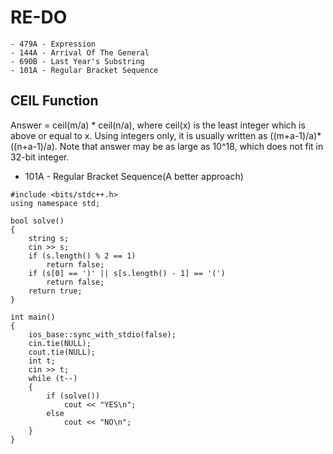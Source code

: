 
# RE-DO

    - 479A - Expression
    - 144A - Arrival Of The General
    - 690B - Last Year's Substring
    - 101A - Regular Bracket Sequence

## CEIL Function

Answer = ceil(m/a) * ceil(n/a), where ceil(x) is the least integer which is above or equal to x. Using integers only, it is usually written as ((m+a-1)/a)*((n+a-1)/a). Note that answer may be as large as 10^18, which does not fit in 32-bit integer.

- 101A - Regular Bracket Sequence(A better approach)

```
#include <bits/stdc++.h>
using namespace std;

bool solve()
{
    string s;
    cin >> s;
    if (s.length() % 2 == 1)
        return false;
    if (s[0] == ')' || s[s.length() - 1] == '(')
        return false;
    return true;
}

int main()
{
    ios_base::sync_with_stdio(false);
    cin.tie(NULL);
    cout.tie(NULL);
    int t;
    cin >> t;
    while (t--)
    {
        if (solve())
            cout << "YES\n";
        else
            cout << "NO\n";
    }
}
```
